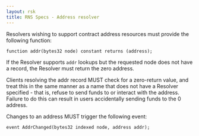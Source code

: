 ```yaml
---
layout: rsk
title: RNS Specs - Address resolver
---
```


Resolvers wishing to support contract address resources must provide the following function:

```
function addr(bytes32 node) constant returns (address);
```

If the Resolver supports `addr` lookups but the requested node does not have a record, the Resolver must return the zero address.

Clients resolving the addr record MUST check for a zero-return value, and treat this in the same manner as a name that does not have a Resolver specified - that is, refuse to send funds to or interact with the address. Failure to do this can result in users accidentally sending funds to the 0 address.

Changes to an address MUST trigger the following event:

```
event AddrChanged(bytes32 indexed node, address addr);
```
